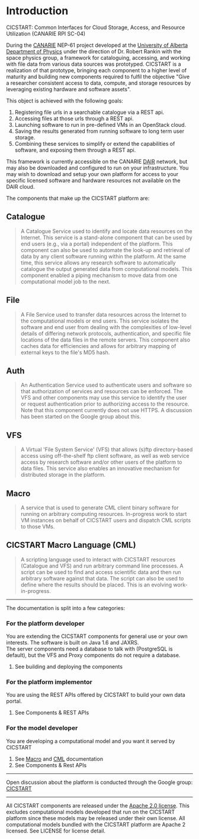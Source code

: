 # Introduction

CICSTART: Common Interfaces for Cloud Storage, Access, and Resource Utilization (CANARIE RPI SC-04)

During the [CANARIE](http://www.canarie.ca/) NEP-61 project developed at the 
[University of Alberta Department of Physics](http://www.physics.ualberta.ca/en/Research/SpacePhysics.aspx) under the direction of 
Dr. Robert Rankin with the space physics group, a framework for cataloguing, accessing, and working with file data from 
various data sources was prototyped. CICSTART is a realization of that prototype, bringing each component to a higher level of 
maturity and building new components required to fulfil the objective "Give a researcher consistent access to data, compute, and 
storage resources by leveraging existing hardware and software assets".  

This object is achieved with the following goals:

1. Registering file urls in a searchable catalogue via a REST api.
2. Accessing files at those urls through a REST api.
3. Launching software to run in pre-defined VMs in an OpenStack cloud.
4. Saving the results generated from running software to long term user storage.
5. Combining these services to simplify or extend the capabilities of software, and exposing them through a REST api.

This framework is currently accessible on the CANARIE [DAIR](http://www.canarie.ca/en/dair-program/about) network, but may also be 
downloaded and configured to run on your infrastructure.  You may wish to download and setup your own platform for access to your 
specific licensed software and hardware resources not available on the DAIR cloud.

The components that make up the CICSTART platform are:

## Catalogue
> A Catalogue Service used to identify and locate data resources on the Internet. This service is 
> a stand-alone component that can be used by end users (e.g., via a portal) independent of the platform. This component 
> can also be used to automate the look-up and retrieval of data by any client software running within the platform. 
> At the same time, this service allows any research software to automatically catalogue the output generated data from computational models. 
> This component enabled a piping mechanism to move data from one computational model job to the next.

## File
> A File Service used to transfer data resources across the Internet to the computational models or end users. This service isolates 
> the software and end user from dealing with the complexities of low-level details of differing network protocols, authentication, 
> and specific file locations of the data files in the remote servers.  This component also caches data for efficiencies and allows for
> arbitrary mapping of external keys to the file's MD5 hash.

## Auth
> An Authentication Service used to authenticate users and software so that authorization of services and resources can be enforced. The
> VFS and other components may use this service to identify the user or request authentication prior to authorizing access to the resource.
> Note that this component currently does not use HTTPS.  A discussion has been started on the Google group about this.

## VFS
> A Virtual 'File System Service' (VFS) that allows (s)ftp directory-based access using off-the-shelf ftp client software, as well as 
> web service access by research software and/or other users of the platform to data files. This service also enables an innovative 
> mechanism for distributed storage in the platform.

## Macro
> A service that is used to generate CML client binary software for running on arbitrary computing resources.  In-progress work to
> start VM instances on behalf of CICSTART users and dispatch CML scripts to those VMs.

## CICSTART Macro Language (CML)
> A scripting language used to interact with CICSTART resources (Catalogue and VFS) and run arbitrary command line processes.  A script
> can be used to find and access scientific data and then run arbitrary software against that data.  The script can also be used to
> define where the results should be placed.  This is an evolving work-in-progress. 

---------------------------------------

The documentation is split into a few categories:

### For the platform developer
You are extending the CICSTART components for general use or your own interests. The software is built on Java 1.6 and JAXRS.  
The server components need a database to talk with (PostgreSQL is default), but the VFS and Proxy components do not require a database.
1. See building and deploying the components
    
### For the platform implementor
You are using the REST APIs offered by CICSTART to build your own data portal.
1. See Components & REST APIs
    
### For the model developer
You are developing a computational model and you want it served by CICSTART
1. See [Macro](wiki/Macro) and [CML](wiki/CML) documentation
2. See Components & Rest APIs

---------------------------------------

Open discussion about the platform is conducted through the Google group: 
[CICSTART](https://groups.google.com/forum/?hl=en&fromgroups#!forum/cicstart)

---------------------------------------

All CICSTART components are released under the [Apache 2.0 license](http://www.apache.org/licenses/LICENSE-2.0.html).  This excludes 
computational models developed that run on the CICSTART platform since these models may be released under their own license.  All 
computational models bundled with the CICSTART platform are Apache 2 licensed. See LICENSE for license detail.

